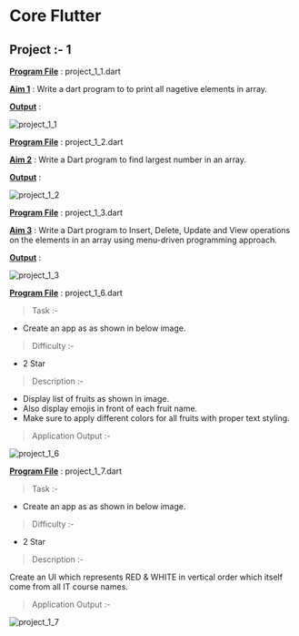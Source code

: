 # Core Flutter

## Project :- 1

<u>**Program File**</u> : project_1_1.dart

<u>**Aim 1**</u> : Write a dart program to to print all nagetive elements in array.

<u>**Output**</u> : 

![project_1_1](https://user-images.githubusercontent.com/114165239/215933899-ac2ebdd1-29a1-4cbf-82f8-e134f349f59f.png)

<u>**Program File**</u> : project_1_2.dart

<u>**Aim 2**</u> : Write a Dart program to find largest number in an array.

<u>**Output**</u> :

![project_1_2](https://user-images.githubusercontent.com/114165239/215934132-50f0de22-535a-4ef0-aeb4-b63d6a0936c2.png)

<u>**Program File**</u> : project_1_3.dart

<u>**Aim 3**</u> : Write a Dart program to Insert, Delete, Update and View operations on the elements in an array using menu-driven programming approach.

<u>**Output**</u> :

![project_1_3](https://user-images.githubusercontent.com/114165239/215934197-172b2e16-6160-4539-9d61-92114323e419.png)

<u>**Program File**</u> : project_1_6.dart

> Task :-

- Create an app as as shown in below image.

> Difficulty :-

- 2 Star

> Description :-

- Display list of fruits as shown in image. 
- Also display emojis in front of each fruit name. 
- Make sure to apply different colors for all fruits with proper text styling. 

> Application Output :-

![project_1_6](https://user-images.githubusercontent.com/114165239/215934664-fd27c901-00d2-43b9-b881-c1bb712efbf1.png)

<u>**Program File**</u> : project_1_7.dart

> Task :-

- Create an app as as shown in below image.

> Difficulty :-

- 2 Star

> Description :-

Create an UI which represents RED & WHITE in vertical order which itself come from all IT  course names.

> Application Output :-

![project_1_7](https://user-images.githubusercontent.com/114165239/215934725-b5978067-e083-4416-8ab3-a6bbcbb14abc.png)
